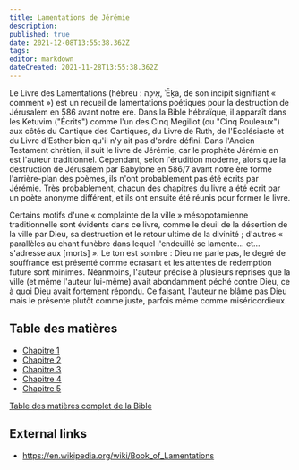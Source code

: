 ```yaml
---
title: Lamentations de Jérémie
description: 
published: true
date: 2021-12-08T13:55:38.362Z
tags: 
editor: markdown
dateCreated: 2021-11-28T13:55:38.362Z
---
```


Le Livre des Lamentations (hébreu : אֵיכָה, ʾĒḵā, de son incipit signifiant « comment ») est un recueil de lamentations poétiques pour la destruction de Jérusalem en 586 avant notre ère. Dans la Bible hébraïque, il apparaît dans les Ketuvim ("Écrits") comme l'un des Cinq Megillot (ou "Cinq Rouleaux") aux côtés du Cantique des Cantiques, du Livre de Ruth, de l'Ecclésiaste et du Livre d'Esther bien qu'il n'y ait pas d'ordre défini. Dans l'Ancien Testament chrétien, il suit le livre de Jérémie, car le prophète Jérémie en est l'auteur traditionnel. Cependant, selon l'érudition moderne, alors que la destruction de Jérusalem par Babylone en 586/7 avant notre ère forme l'arrière-plan des poèmes, ils n'ont probablement pas été écrits par Jérémie. Très probablement, chacun des chapitres du livre a été écrit par un poète anonyme différent, et ils ont ensuite été réunis pour former le livre.

Certains motifs d'une « complainte de la ville » mésopotamienne traditionnelle sont évidents dans ce livre, comme le deuil de la désertion de la ville par Dieu, sa destruction et le retour ultime de la divinité ; d'autres « parallèles au chant funèbre dans lequel l'endeuillé se lamente... et... s'adresse aux [morts] ». Le ton est sombre : Dieu ne parle pas, le degré de souffrance est présenté comme écrasant et les attentes de rédemption future sont minimes. Néanmoins, l'auteur précise à plusieurs reprises que la ville (et même l'auteur lui-même) avait abondamment péché contre Dieu, ce à quoi Dieu avait fortement répondu. Ce faisant, l'auteur ne blâme pas Dieu mais le présente plutôt comme juste, parfois même comme miséricordieux. 

## Table des matières

- [Chapitre 1](/fr/Bible/Lamentations/1)
- [Chapitre 2](/fr/Bible/Lamentations/2)
- [Chapitre 3](/fr/Bible/Lamentations/3)
- [Chapitre 4](/fr/Bible/Lamentations/4)
- [Chapitre 5](/fr/Bible/Lamentations/5)



[Table des matières complet de la Bible](/fr/index/bible)


## External links

- https://en.wikipedia.org/wiki/Book_of_Lamentations